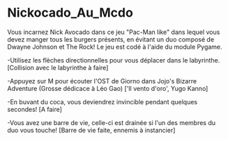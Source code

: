 # Nickocado_Au_Mcdo
Vous incarnez Nick Avocado dans ce jeu "Pac-Man like" dans lequel vous devez manger tous les burgers présents, en évitant un duo composé de Dwayne Johnson et The Rock! 
Le jeu est codé à l'aide du module Pygame.

-Utilisez les flèches directionnelles pour vous déplacer dans le labyrinthe. [Collision avec le labyrinthe à faire]

-Appuyez sur M pour écouter l'OST de Giorno dans Jojo's Bizarre Adventure (Grosse dédicace à Léo Gao) ['Il vento d'oro', Yugo Kanno]

-En buvant du coca, vous deviendrez invincible pendant quelques secondes! [A faire]

-Vous avez une barre de vie, celle-ci est drainée si l'un des membres du duo vous touche! [Barre de vie faite, ennemis à instancier]

